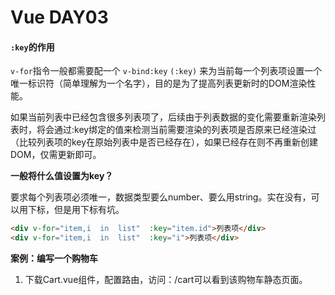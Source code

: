 # Vue DAY03

#### `:key`的作用

`v-for`指令一般都需要配一个 `v-bind:key` `(:key)` 来为当前每一个列表项设置一个唯一标识符（简单理解为一个名字），目的是为了提高列表更新时的DOM渲染性能。

如果当前列表中已经包含很多列表项了，后续由于列表数据的变化需要重新渲染列表时，将会通过:key绑定的值来检测当前需要渲染的列表项是否原来已经渲染过（比较列表项的key在原始列表中是否已经存在），如果已经存在则不再重新创建DOM，仅需更新即可。

**一般将什么值设置为key？**

要求每个列表项必须唯一，数据类型要么number、要么用string。实在没有，可以用下标，但是用下标有坑。

```html
<div v-for="item,i  in  list"  :key="item.id">列表项</div>
<div v-for="item,i  in  list"  :key="i">列表项</div>
```

**案例：编写一个购物车**

1. 下载Cart.vue组件，配置路由，访问：/cart可以看到该购物车静态页面。





















